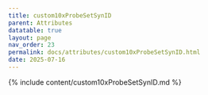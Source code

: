 ```yaml
---
title: custom10xProbeSetSynID
parent: Attributes
datatable: true
layout: page
nav_order: 23
permalink: docs/attributes/custom10xProbeSetSynID.html
date: 2025-07-16
---
```

{% include content/custom10xProbeSetSynID.md %}
